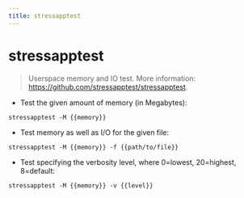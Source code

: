 ```yaml
---
title: stressapptest
---
```

# stressapptest

> Userspace memory and IO test.
> More information: <https://github.com/stressapptest/stressapptest>.

- Test the given amount of memory (in Megabytes):

`stressapptest -M {{memory}}`

- Test memory as well as I/O for the given file:

`stressapptest -M {{memory}} -f {{path/to/file}}`

- Test specifying the verbosity level, where 0=lowest, 20=highest, 8=default:

`stressapptest -M {{memory}} -v {{level}}`
